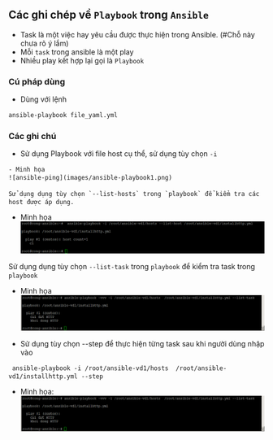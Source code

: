 ﻿## Các ghi chép về `Playbook` trong `Ansible`
- Task là một việc hay yêu cầu được thực hiện trong Ansible. (#Chỗ này chưa rõ ý lắm)
- Mỗi `task` trong ansible là một play
- Nhiều play kết hợp lại gọi là `Playbook`

### Cú pháp dùng
- Dùng với lệnh
```sh
ansible-playbook file_yaml.yml
```

### Các ghi chú
- Sử dụng Playbook với file host cụ thể, sử dụng tùy chọn `-i`

```
- Minh họa
![ansible-ping](images/ansible-playbook1.png)

Sử dụng dụng tùy chọn `--list-hosts` trong `playbook` để kiểm tra các host được áp dụng.
```
- Minh họa
![ansible-ping](images/ansible-playbook2.png)

Sử dụng dụng tùy chọn `--list-task` trong `playbook` để kiểm tra task trong `playbook`

- Minh họa
![ansible-ping](images/ansible-playbook3.png)

- Sử dụng tùy chọn --step để thực hiện từng task sau khi người dùng nhập vào
```
 ansible-playbook -i /root/ansible-vd1/hosts  /root/ansible-vd1/installhttp.yml --step
```

- Minh họa:
![ansible-ping](images/ansible-playbook3.png)


